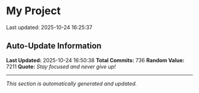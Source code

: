 # My Project


Last updated: 2025-10-24 16:25:37







































































































































































































































































































































































































































































































































































































































































































































































































































































































































































































































































































































































## Auto-Update Information

**Last Updated:** 2025-10-24 16:50:38
**Total Commits:** 736
**Random Value:** 7211
**Quote:** _Stay focused and never give up!_

---
_This section is automatically generated and updated._